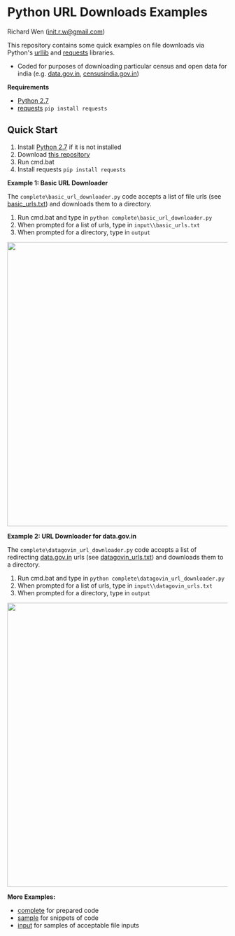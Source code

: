 # Python URL Downloads Examples
  
  
Richard Wen (init.r.w@gmail.com)  
  
This repository contains some quick examples on file downloads via Python's [urllib](https://docs.python.org/2/library/urllib.html?highlight=urllib#module-urllib) and [requests](https://pypi.python.org/pypi/requests) libraries.
* Coded for purposes of downloading particular census and open data for india (e.g. [data.gov.in](https://data.gov.in/catalog/traffic-handled-major-ports-india#web_catalog_tabs_block_10), [censusindia.gov.in](http://www.censusindia.gov.in/2011census/population_enumeration.html))
  
**Requirements**  
* [Python 2.7](https://www.python.org/downloads/)  
* [requests](https://pypi.python.org/pypi/requests) `pip install requests`  
  
## Quick Start
  
1. Install [Python 2.7](https://www.python.org/downloads/) if it is not installed
2. Download [this repository](https://github.com/rwenite/ex-py-url/archive/master.zip)  
3. Run cmd.bat    
4. Install requests `pip install requests` 
  
**Example 1: Basic URL Downloader**  
  
The `complete\basic_url_downloader.py` code accepts a list of file urls (see [basic_urls.txt](https://github.com/rwenite/ex-py-url/blob/master/input/basic_urls.txt)) and downloads them to a directory.  
  
1. Run cmd.bat and type in `python complete\basic_url_downloader.py`  
2. When prompted for a list of urls, type in `input\\basic_urls.txt`
3. When prompted for a directory, type in `output` 
<img src="https://raw.githubusercontent.com/rwenite/ex-py-url/master/img/basic_url_downloader.JPG" width="650;"/>  
  
**Example 2: URL Downloader for data.gov.in**  
  
The `complete\datagovin_url_downloader.py` code accepts a list of redirecting [data.gov.in](https://data.gov.in/) urls (see [datagovin_urls.txt](https://github.com/rwenite/ex-py-url/blob/master/input/datagovin_urls.txt)) and downloads them to a directory.
  
1. Run cmd.bat and type in `python complete\datagovin_url_downloader.py`  
2. When prompted for a list of urls, type in `input\\datagovin_urls.txt`
3. When prompted for a directory, type in `output` 
<img src="https://raw.githubusercontent.com/rwenite/ex-py-url/master/img/datagovin_url_downloader.JPG" width="650;"/>  
  
**More Examples:**
* [complete](https://github.com/rwenite/ex-py-url/tree/master/complete) for prepared code
* [sample](https://github.com/rwenite/ex-py-url/tree/master/sample) for snippets of code
* [input](https://github.com/rwenite/ex-py-url/tree/master/input) for samples of acceptable file inputs
  
